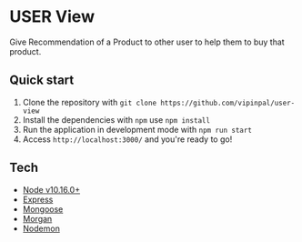 # USER View

Give Recommendation of a Product to other user to help them to buy that product.

## Quick start

1. Clone the repository with `git clone https://github.com/vipinpal/user-view`
2. Install the dependencies with `npm` use `npm install`
3. Run the application in development mode with `npm run start`
4. Access `http://localhost:3000/` and you're ready to go!

## Tech

- [Node v10.16.0+](http://nodejs.org/)
- [Express](https://npmjs.com/package/express)
- [Mongoose](https://mongoosejs.com/)
- [Morgan](https://www.npmjs.com/package/morgan)
- [Nodemon](https://www.npmjs.com/package/nodemon)
